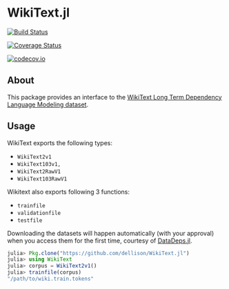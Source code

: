 # WikiText.jl

[![Build Status](https://travis-ci.org/dellison/WikiText.jl.svg?branch=master)](https://travis-ci.org/dellison/WikiText.jl)

[![Coverage Status](https://coveralls.io/repos/github/dellison/WikiText.jl/badge.svg?branch=master)](https://coveralls.io/github/dellison/WikiText.jl?branch=master)

[![codecov.io](http://codecov.io/github/dellison/WikiText.jl/coverage.svg?branch=master)](http://codecov.io/github/dellison/WikiText.jl?branch=master)

## About

This package provides an interface to the [WikiText Long Term Dependency Language Modeling dataset](https://einstein.ai/research/the-wikitext-long-term-dependency-language-modeling-dataset).

## Usage

WikiText exports the following types:

* `WikiText2v1`
* `WikiText103v1,`
* `WikiText2RawV1`
* `WikiText103RawV1`

Wikitext also exports following 3 functions: 

* `trainfile`
* `validationfile`
* `testfile`

Downloading the datasets will happen automatically (with your
approval) when you access them for the first time, courtesy of
[DataDeps.jl](https://github.com/oxinabox/DataDeps.jl).

```julia
julia> Pkg.clone("https://github.com/dellison/WikiText.jl")
julia> using WikiText
julia> corpus = WikiText2v1()
julia> trainfile(corpus)
"/path/to/wiki.train.tokens"
```

